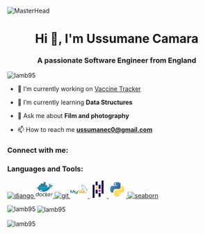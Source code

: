 ![MasterHead](https://media1.tenor.com/m/wIa91mot0tAAAAAd/pixel-city-chill.gif)
<h1 align="center">Hi 👋, I'm Ussumane Camara</h1>
<h3 align="center">A passionate Software Engineer from England</h3>




<p align="left"> <img src="https://komarev.com/ghpvc/?username=lamb95&label=Profile%20views&color=0e75b6&style=flat" alt="lamb95" /> </p>

- 🔭 I’m currently working on [Vaccine Tracker](https://public.tableau.com/app/profile/ussumane.camara/viz/GlobalVaccineTracker_17011009616880/GlobalVaccineTracker?publish=yes)

- 🌱 I’m currently learning **Data Structures**

- 💬 Ask me about **Film and photography**

- 📫 How to reach me **ussumanec0@gmail.com**

<h3 align="left">Connect with me:</h3>
<p align="left">
</p>

<h3 align="left">Languages and Tools:</h3>
<p align="left"> <a href="https://www.djangoproject.com/" target="_blank" rel="noreferrer"> <img src="https://cdn.worldvectorlogo.com/logos/django.svg" alt="django" width="40" height="40"/> </a> <a href="https://www.docker.com/" target="_blank" rel="noreferrer"> <img src="https://raw.githubusercontent.com/devicons/devicon/master/icons/docker/docker-original-wordmark.svg" alt="docker" width="40" height="40"/> </a> <a href="https://git-scm.com/" target="_blank" rel="noreferrer"> <img src="https://www.vectorlogo.zone/logos/git-scm/git-scm-icon.svg" alt="git" width="40" height="40"/> </a> <a href="https://www.mysql.com/" target="_blank" rel="noreferrer"> <img src="https://raw.githubusercontent.com/devicons/devicon/master/icons/mysql/mysql-original-wordmark.svg" alt="mysql" width="40" height="40"/> </a> <a href="https://pandas.pydata.org/" target="_blank" rel="noreferrer"> <img src="https://raw.githubusercontent.com/devicons/devicon/2ae2a900d2f041da66e950e4d48052658d850630/icons/pandas/pandas-original.svg" alt="pandas" width="40" height="40"/> </a> <a href="https://www.python.org" target="_blank" rel="noreferrer"> <img src="https://raw.githubusercontent.com/devicons/devicon/master/icons/python/python-original.svg" alt="python" width="40" height="40"/> </a> <a href="https://seaborn.pydata.org/" target="_blank" rel="noreferrer"> <img src="https://seaborn.pydata.org/_images/logo-mark-lightbg.svg" alt="seaborn" width="40" height="40"/> </a> </p>

<p><img align="left" src="https://github-readme-stats.vercel.app/api/top-langs?username=lamb95&show_icons=true&locale=en&layout=compact" alt="lamb95" /></p>

<p>&nbsp;<img align="center" src="https://github-readme-stats.vercel.app/api?username=lamb95&show_icons=true&locale=en" alt="lamb95" /></p>

<p><img align="center" src="https://github-readme-streak-stats.herokuapp.com/?user=lamb95&" alt="lamb95" /></p>
